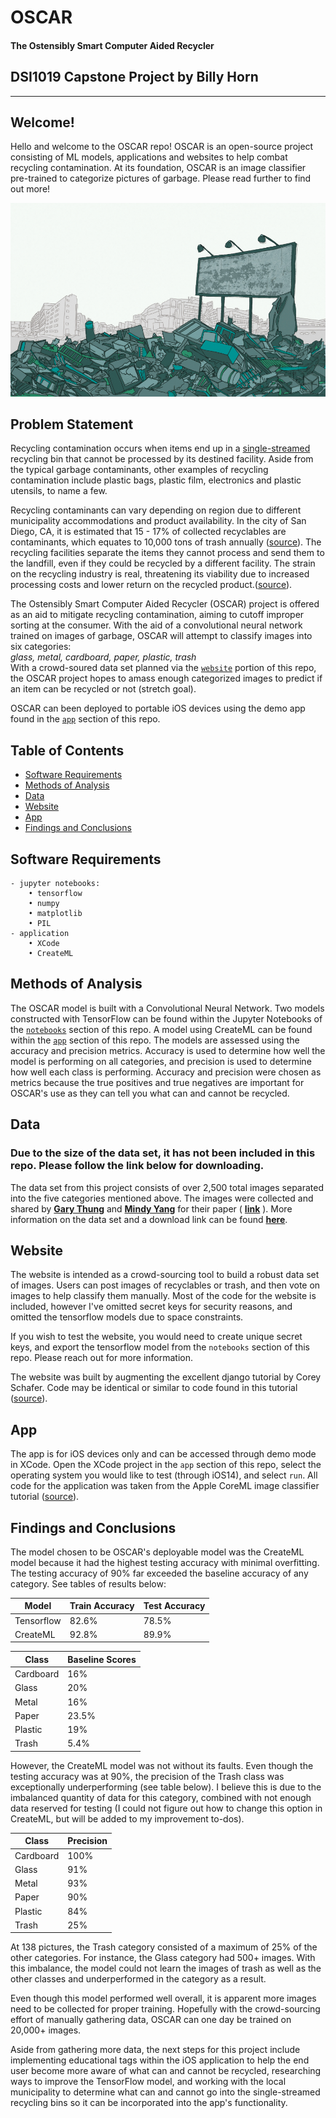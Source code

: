 # OSCAR
#### The Ostensibly Smart Computer Aided Recycler

## DSI1019 Capstone Project by Billy Horn
---
## Welcome!

Hello and welcome to the OSCAR repo! OSCAR is an open-source project consisting of ML models, applications and websites to help combat recycling contamination. At its foundation, OSCAR is an image classifier pre-trained to categorize pictures of garbage. Please read further to find out more!

<img src="./images/trash.jpg" alt="image" width="600"/>

## Problem Statement

Recycling contamination occurs when items end up in a [single-streamed](https://en.wikipedia.org/wiki/Single-stream_recycling) recycling bin that cannot be processed by its destined facility. Aside from the typical garbage contaminants, other examples of recycling contamination include plastic bags, plastic film, electronics and plastic utensils, to name a few.

Recycling contaminants can vary depending on region due to different municipality accommodations and product availability. In the city of San Diego, CA, it is estimated that 15 - 17% of collected recyclables are contaminants, which equates to 10,000 tons of trash annually ([source](https://www.voiceofsandiego.org/topics/news/the-city-sends-about-15-percent-of-the-recycling-it-collects-to-the-dump/)). The recycling facilities separate the items they cannot process and send them to the landfill, even if they could be recycled by a different facility. The strain on the recycling industry is real, threatening its viability due to increased processing costs and lower return on the recycled product.([source](https://mediaroom.wm.com/the-battle-against-recycling-contamination-is-everyones-battle/)).

 The Ostensibly Smart Computer Aided Recycler (OSCAR) project is offered as an aid to mitigate recycling contamination, aiming to cutoff improper sorting at the consumer. With the aid of a convolutional neural network trained on images of garbage, OSCAR will attempt to classify images into six categories:\
*glass, metal, cardboard, paper, plastic, trash*\
With a crowd-soured data set planned via the [`website`](#website) portion of this repo, the OSCAR project hopes to amass enough categorized images to predict if an item can be recycled or not (stretch goal).

OSCAR can been deployed to portable iOS devices using the demo app found in the [`app`](#app) section of this repo.

## Table of Contents
- [Software Requirements](#software-requirements)
- [Methods of Analysis](#methods-of-analysis)
- [Data](#data)
- [Website](#website)
- [App](#app)
- [Findings and Conclusions](findings-conclusions)

## Software Requirements
    - jupyter notebooks:
        • tensorflow
        • numpy
        • matplotlib
        • PIL
    - application
        • XCode
        • CreateML


## Methods of Analysis

The OSCAR model is built with a Convolutional Neural Network. Two models constructed with TensorFlow can be found within the Jupyter Notebooks of the [`notebooks`](./notebooks) section of this repo. A model using CreateML can be found within the [`app`](./app) section of this repo. The models are assessed using the accuracy and precision metrics. Accuracy is used to determine how well the model is performing on all categories, and precision is used to determine how well each class is performing. Accuracy and precision were chosen as metrics because the true positives and true negatives are important for OSCAR's use as they can tell you what can and cannot be recycled.  

## Data
### Due to the size of the data set, it has not been included in this repo. Please follow the link below for downloading.

The data set from this project consists of over 2,500 total images separated into the five categories mentioned above. The images were collected and shared by [**Gary Thung**](https://github.com/garythung) and [**Mindy Yang**](https://github.com/yangmindy4) for their paper ( [**link**](http://cs229.stanford.edu/proj2016/poster/ThungYang-ClassificationOfTrashForRecyclabilityStatus-poster.pdf) ). More information on the data set and a download link can be found [**here**](https://github.com/garythung/trashnet#dataset).

## Website

The website is intended as a crowd-sourcing tool to build a robust data set of images. Users can post images of recyclables or trash, and then vote on images to help classify them manually. Most of the code for the website is included, however I've omitted secret keys for security reasons, and omitted the tensorflow models due to space constraints.

If you wish to test the website, you would need to create unique secret keys, and export the tensorflow model from the `notebooks` section of this repo. Please reach out for more information.

The website was built by augmenting the excellent django tutorial by Corey Schafer. Code may be identical or similar to code found in this tutorial ([source](https://www.youtube.com/channel/UCCezIgC97PvUuR4_gbFUs5g)).


## App

The app is for iOS devices only and can be accessed through demo mode in XCode. Open the XCode project in the `app` section of this repo, select the operating system you would like to test (through iOS14), and select `run`.
All code for the application was taken from the Apple CoreML image classifier tutorial ([source](https://developer.apple.com/documentation/vision/classifying_images_with_vision_and_core_ml)).

## Findings and Conclusions

The model chosen to be OSCAR's deployable model was the CreateML model because it had the highest testing accuracy with minimal overfitting. The testing accuracy of 90% far exceeded the baseline accuracy of any category. See tables of results below:

|**Model**|**Train Accuracy**|**Test Accuracy**|
|---|---|---|
|Tensorflow|82.6%|78.5%|
|CreateML|92.8%|89.9%|

|**Class**|**Baseline Scores**|
|---|---|
|Cardboard|16%|
|Glass|20%|
|Metal|16%|
|Paper|23.5%|
|Plastic|19%|
|Trash|5.4%|

However, the CreateML model was not without its faults. Even though the testing accuracy was at 90%, the precision of the Trash class was exceptionally underperforming (see table below). I believe this is due to the imbalanced quantity of data for this category, combined with not enough data reserved for testing (I could not figure out how to change this option in CreateML, but will be added to my improvement to-dos).

|**Class**|**Precision**|
|---|---|
|Cardboard|100%|
|Glass|91%|
|Metal|93%|
|Paper|90%|
|Plastic|84%|
|Trash|25%|

At 138 pictures, the Trash category consisted of a maximum of 25% of the other categories. For instance, the Glass category had 500+ images. With this imbalance, the model could not learn the images of trash as well as the other classes and underperformed in the category as a result.

Even though this model performed well overall, it is apparent more images need to be collected for proper training. Hopefully with the crowd-sourcing effort of manually gathering data, OSCAR can one day be trained on 20,000+ images.

Aside from gathering more data, the next steps for this project include implementing educational tags within the iOS application to help the end user become more aware of what can and cannot be recycled, researching ways to improve the TensorFlow model, and working with the local municipality to determine what can and cannot go into the single-streamed recycling bins so it can be incorporated into the app's functionality.
